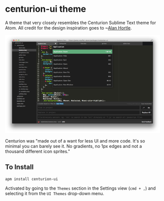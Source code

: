 # centurion-ui theme


A theme that very closely resembles the Centurion Sublime Text theme for Atom. All credit for the design inspiration goes to ~[Alan Hortle](https://github.com/allanhortle).

![Screenshot](screenshot.png)

Centurion was "made out of a want for less UI and more code. It's so minimal you can barely see it. No gradients, no 1px edges and not a thousand different icon sprites."

## To Install

`apm install centurion-ui`

Activated by going to the `Themes` section in the Settings view (`cmd + ,`) and selecting it from the
`UI Themes` drop-down menu.
